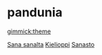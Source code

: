 # pandunia
[gimmick:theme](readable)

[Sana sanalta](jumla.md)
[Kielioppi](baxa_kanun.md)
[Sanasto](sanasto.md)
